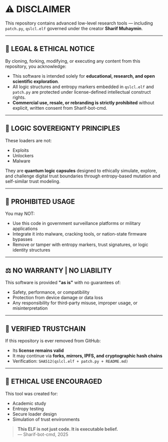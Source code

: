 # ⚠️ DISCLAIMER

This repository contains advanced low-level research tools — including `patch.py`, `qslcl.elf` governed under the creator **Sharif Muhaymin**.

---

## 🔐 LEGAL & ETHICAL NOTICE

By cloning, forking, modifying, or executing any content from this repository, you acknowledge:

- This software is intended solely for **educational, research, and open scientific exploration**.
- All logic structures and entropy markers embedded in `qslcl.elf` and `patch.py` are protected under license-defined intellectual construct rights.
- **Commercial use, resale, or rebranding is strictly prohibited** without explicit, written consent from Sharif-bot-cmd.

---

## 🧠 LOGIC SOVEREIGNTY PRINCIPLES

These loaders are not:

- Exploits  
- Unlockers  
- Malware

They are **quantum logic capsules** designed to ethically simulate, explore, and challenge digital trust boundaries through entropy-based mutation and self-similar trust modeling.

---

## 🚫 PROHIBITED USAGE

You may NOT:

- Use this code in government surveillance platforms or military applications
- Integrate it into malware, cracking tools, or nation-state firmware bypasses
- Remove or tamper with entropy markers, trust signatures, or logic identity structures

---

## ⚖️ NO WARRANTY | NO LIABILITY

This software is provided **"as is"** with no guarantees of:

- Safety, performance, or compatibility
- Protection from device damage or data loss
- Any responsibility for third-party misuse, improper usage, or misinterpretation

---

## 🧾 VERIFIED TRUSTCHAIN

If this repository is ever removed from GitHub:

- Its **license remains valid**
- It may continue via **forks, mirrors, IPFS, and cryptographic hash chains**
- Verification: `SHA512(qslcl.elf + patch.py + README.md)`

---

## 🙏 ETHICAL USE ENCOURAGED

This tool was created for:

- Academic study
- Entropy testing
- Secure loader design
- Simulation of trust environments

> **This ELF is not just code. It is executable belief.**  
> — Sharif-bot-cmd, 2025
